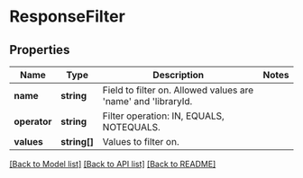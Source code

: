 # ResponseFilter

## Properties
Name | Type | Description | Notes
------------ | ------------- | ------------- | -------------
**name** | **string** | Field to filter on. Allowed values are &#39;name&#39; and &#39;libraryId. | 
**operator** | **string** | Filter operation: IN, EQUALS, NOTEQUALS. | 
**values** | **string[]** | Values to filter on. | 

[[Back to Model list]](../README.md#documentation-for-models) [[Back to API list]](../README.md#documentation-for-api-endpoints) [[Back to README]](../README.md)


